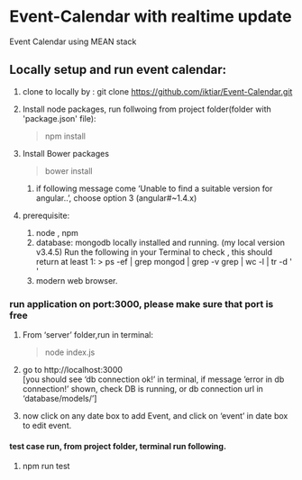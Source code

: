 # Event-Calendar with realtime update
Event Calendar using MEAN stack

## Locally setup and run event calendar:
1. clone to locally by :
   git clone https://github.com/iktiar/Event-Calendar.git

2. Install node packages, run follwoing from project folder(folder with  'package.json' file):
   > npm install
3. Install Bower packages   
   > bower install  
    1. if following message come ‘Unable to find a suitable version for angular..’, choose option 3 (angular#~1.4.x)

4. prerequisite:
   1. node , npm 
   2. database: mongodb locally installed and running. (my local version v3.4.5)
      Run the following in your Terminal to check , this should return at least 1: 
          > ps -ef | grep mongod | grep -v grep | wc -l | tr -d ' '
   3. modern web browser.
 
### run application on port:3000, please make sure that port is free 
 1. From ‘server’ folder,run in terminal: 
 	> node index.js
 2. go to http://localhost:3000     
        [you should see ‘db connection ok!’ in terminal,
        if  message ’error in db connection!’ shown, check DB is running, or db connection url in ‘database/models/’]

3. now click on any date box to add Event, and click on ‘event’ in date box to edit event.
   
#### test case run, from project folder, terminal run following.
1. npm run test

